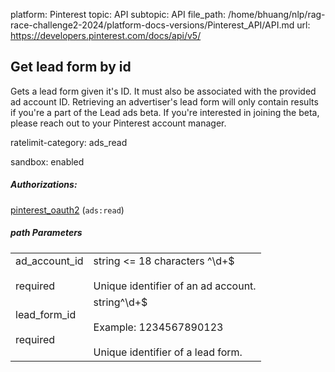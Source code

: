 platform: Pinterest
topic: API
subtopic: API
file_path: /home/bhuang/nlp/rag-race-challenge2-2024/platform-docs-versions/Pinterest_API/API.md
url: https://developers.pinterest.com/docs/api/v5/

## [](#operation/lead_form/get)Get lead form by id

Gets a lead form given it's ID. It must also be associated with the provided ad account ID. Retrieving an advertiser's lead form will only contain results if you're a part of the Lead ads beta. If you're interested in joining the beta, please reach out to your Pinterest account manager.

ratelimit-category: ads\_read

sandbox: enabled

##### Authorizations:

[pinterest\_oauth2](#section/Authentication/pinterest_oauth2) (`ads:read`)

##### path Parameters

|     |     |
| --- | --- |
| ad\_account\_id<br><br>required | string <= 18 characters ^\\d+$<br><br>Unique identifier of an ad account. |
| lead\_form\_id<br><br>required | string^\\d+$<br><br>Example: 1234567890123<br><br>Unique identifier of a lead form. |